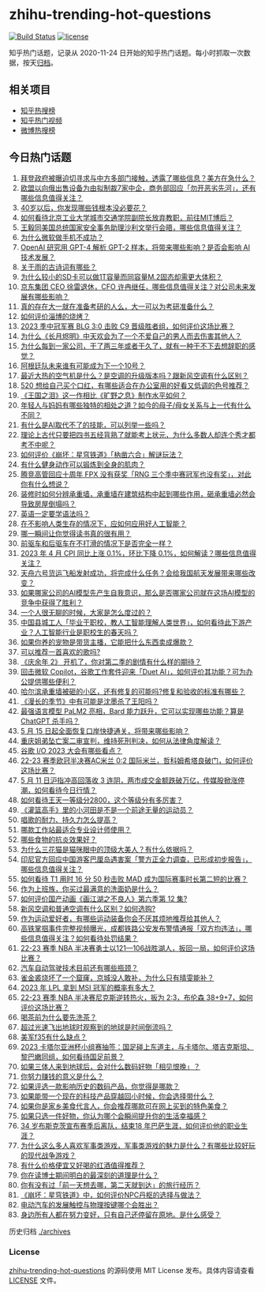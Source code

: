 # zhihu-trending-hot-questions

[![Build Status](https://github.com/justjavac/zhihu-trending-hot-questions/workflows/ci/badge.svg?branch=master)](https://github.com/justjavac/zhihu-trending-hot-questions/actions)
[![license](https://img.shields.io/github/license/justjavac/zhihu-trending-hot-questions)](https://github.com/justjavac/zhihu-trending-hot-questions/blob/master/LICENSE)

知乎热门话题，记录从 2020-11-24
日开始的知乎热门话题。每小时抓取一次数据，按天[归档](./archives)。

## 相关项目

- [知乎热搜榜](https://github.com/justjavac/zhihu-trending-top-search)
- [知乎热门视频](https://github.com/justjavac/zhihu-trending-hot-video)
- [微博热搜榜](https://github.com/justjavac/weibo-trending-hot-search)

## 今日热门话题

<!-- BEGIN -->
<!-- 最后更新时间 Fri May 12 2023 06:16:44 GMT+0800 (China Standard Time) -->

1. [拜登政府被曝迫切寻求与中方多部门接触，透露了哪些信息？美方在急什么？](https://www.zhihu.com/question/600414768)
1. [欧盟以向俄出售设备为由拟制裁7家中企，商务部回应「勿开恶劣先河」，还有哪些信息值得关注？](https://www.zhihu.com/question/600386945)
1. [40岁以后，你发现哪些钱根本没必要花？](https://www.zhihu.com/question/593808844)
1. [如何看待北京工业大学城市交通学院副院长放弃教职，前往MIT博后？](https://www.zhihu.com/question/598864518)
1. [王毅同美国总统国家安全事务助理沙利文举行会晤，哪些信息值得关注？](https://www.zhihu.com/question/600465040)
1. [为什么微软做手机不成功？](https://www.zhihu.com/question/589837109)
1. [OpenAI 研究用 GPT-4 解析 GPT-2 样本，将带来哪些影响？是否会影响 AI 技术发展？](https://www.zhihu.com/question/600308891)
1. [关于雨的古诗词有哪些？](https://www.zhihu.com/question/598843595)
1. [为什么较小的SD卡可以做1T容量而同容量M.2固态却需更大体积？](https://www.zhihu.com/question/590680982)
1. [京东集团 CEO 徐雷退休，CFO 许冉继任，哪些信息值得关注？对公司未来发展有哪些影响？](https://www.zhihu.com/question/600399836)
1. [真的存在大一就在准备考研的人么，大一可以为考研准备什么？](https://www.zhihu.com/question/444426871)
1. [如何评价淄博的烧烤？](https://www.zhihu.com/question/510779192)
1. [2023 季中冠军赛 BLG 3:0 击败 C9 晋级胜者组，如何评价这场比赛？](https://www.zhihu.com/question/600421745)
1. [为什么《长月烬明》中天欢会为了一个不爱自己的男人而去伤害其他人？](https://www.zhihu.com/question/595438683)
1. [为什么每到一家公司，干了两三年或者干久了，就有一种干不下去想辞职的感觉？](https://www.zhihu.com/question/337080136)
1. [阿根廷队未来谁有可能成为下一个10号？](https://www.zhihu.com/question/599958568)
1. [最近大热的空气机是什么？是空调的升级版本吗？跟新风空调有什么区别？](https://www.zhihu.com/question/599976853)
1. [520 想给自己买个口红，有哪些适合在办公室用的好看又低调的色号推荐？](https://www.zhihu.com/question/599194598)
1. [《王国之泪》这一作相比《旷野之息》制作水平如何？](https://www.zhihu.com/question/598861888)
1. [年轻人与妈妈有哪些独特的相处之道？如今的母子/母女关系与上一代有什么不同？](https://www.zhihu.com/question/599929515)
1. [有什么是AI取代不了的技能，可以列举一些吗？](https://www.zhihu.com/question/591359390)
1. [理论上古代只要把四书五经背熟了就能考上状元，为什么多数人却连个秀才都考不中呢？](https://www.zhihu.com/question/599169937)
1. [如何评价《崩坏：星穹铁道》「枘凿六合」解谜玩法？](https://www.zhihu.com/question/599519849)
1. [有什么健身动作可以锻炼到全身的肌肉？](https://www.zhihu.com/question/598549743)
1. [腾竞高管回应十周年 FPX 没有获奖「RNG 三个季中赛冠军也没有奖」，对此你有什么想说？](https://www.zhihu.com/question/600382501)
1. [装修时如何分辨承重墙，承重墙在建筑结构中起到哪些作用，砸承重墙必然会导致房屋倒塌吗？](https://www.zhihu.com/question/600333450)
1. [英语一定要学语法吗？](https://www.zhihu.com/question/596694235)
1. [在不影响人类生存的情况下，应如何应用好人工智能？](https://www.zhihu.com/question/600141690)
1. [哪一瞬间让你觉得读书真的很有用？](https://www.zhihu.com/question/304762066)
1. [前驱车和后驱车在不打滑的情况下是否完全一样？](https://www.zhihu.com/question/575713326)
1. [2023 年 4 月 CPI 同比上涨 0.1%，环比下降 0.1%，如何解读？哪些信息值得关注？](https://www.zhihu.com/question/600321470)
1. [天舟六号货运飞船发射成功，将完成什么任务？会给我国航天发展带来哪些改变？](https://www.zhihu.com/question/599752541)
1. [如果哪家公司的AI模型先产生自我意识，那么是否哪家公司就在这场AI模型的竞争中获得了胜利？](https://www.zhihu.com/question/596628389)
1. [一个人很无聊的时候，大家是怎么度过的？](https://www.zhihu.com/question/599840116)
1. [中国县城工人「毕业于职校，教人工智能理解人类世界」，如何看待此下游产业？人工智能行业是职校生的春天吗？](https://www.zhihu.com/question/599741943)
1. [如果你养的宠物是带货主播，它能把什么东西卖成爆款？](https://www.zhihu.com/question/599808890)
1. [可以推荐一首喜欢的歌吗?](https://www.zhihu.com/question/600144356)
1. [《庆余年 2》 开机了，你对第二季的剧情有什么样的期待？](https://www.zhihu.com/question/600181489)
1. [回击微软 Copilot，谷歌工作套件迎来「Duet AI」，如何评价其功能？可为办公提供哪些便利？](https://www.zhihu.com/question/600314393)
1. [哈尔滨承重墙被砸的小区，还有修复的可能吗?修复和验收的标准有哪些？](https://www.zhihu.com/question/600332434)
1. [《漫长的季节》中有可能是沈墨杀了王阳吗？](https://www.zhihu.com/question/599542782)
1. [最强语言模型 PaLM2 亮相，Bard 能力跃升，它可以实现哪些功能？算是 ChatGPT 杀手吗？](https://www.zhihu.com/question/600313536)
1. [5 月 15 日起全面恢复口岸快捷通关，将带来哪些影响？](https://www.zhihu.com/question/600314844)
1. [重庆姐弟坠亡案二审宣判，维持死刑判决，如何从法律角度解读？](https://www.zhihu.com/question/600325987)
1. [谷歌 I/O 2023 大会有哪些看点？](https://www.zhihu.com/question/600311875)
1. [22-23 赛季欧冠半决赛AC米兰 0:2 国际米兰，哲科姆希塔良破门，如何评价这场比赛？](https://www.zhihu.com/question/600285081)
1. [5 月 11 日沪指冲高回落收 3 连阴，两市成交金额跌破万亿，传媒股掀涨停潮，如何看待今日行情？](https://www.zhihu.com/question/600324190)
1. [如何看待王天一等级分2800，这个等级分有多厉害？](https://www.zhihu.com/question/600340353)
1. [《灌篮高手》里的小河田是不是一个前途无量的运动员？](https://www.zhihu.com/question/326242726)
1. [唱歌的耐力、持久力怎么提高？](https://www.zhihu.com/question/597030988)
1. [哪款工作站最适合专业设计师使用？](https://www.zhihu.com/question/592557933)
1. [哪些食物的抗炎效果好？](https://www.zhihu.com/question/587628148)
1. [为什么三花猫是猫咪眼中的顶级大美人？有什么依据吗？](https://www.zhihu.com/question/587101085)
1. [印尼官方回应中国游客巴厘岛遇害案「警方正全力调查，已形成初步报告」，哪些信息值得关注？](https://www.zhihu.com/question/600353622)
1. [如何看待 T1 用时 16 分 50 秒击败 MAD 成为国际赛事时长第二短的比赛？](https://www.zhihu.com/question/600353150)
1. [作为上班族，你买过最满意的洗面奶是什么？](https://www.zhihu.com/question/591302115)
1. [如何评价国产动画《画江湖之不良人》第六季第 12 集?](https://www.zhihu.com/question/600123118)
1. [新风空调和普通空调有什么区别？如何选购?](https://www.zhihu.com/question/597458628)
1. [作为运动爱好者，有哪些运动装备你会不厌其烦地推荐给其他人？](https://www.zhihu.com/question/595581677)
1. [高铁掌掴事件完整视频曝光，成都铁路公安发布警情通报「双方均违法」，哪些信息值得关注？如何看待处罚结果？](https://www.zhihu.com/question/600231053)
1. [22-23 赛季 NBA 半决赛勇士以121—106战胜湖人，扳回一局，如何评价这场比赛？](https://www.zhihu.com/question/600357924)
1. [汽车自动驾驶技术目前还有哪些瓶颈？](https://www.zhihu.com/question/598629485)
1. [雀金裘烧坏了一个窟窿，京城没人敢补，为什么只有晴雯能补？](https://www.zhihu.com/question/598687942)
1. [2023 年 LPL 拿到 MSI 冠军的概率有多大？](https://www.zhihu.com/question/593615510)
1. [22-23 赛季 NBA 半决赛尼克斯逆转热火，扳为 2:3，布伦森 38+9+7，如何评价这场比赛？](https://www.zhihu.com/question/600304837)
1. [喝茶前为什么要先洗茶？](https://www.zhihu.com/question/556496754)
1. [超过光速飞出地球时观察到的地球是时间倒流吗？](https://www.zhihu.com/question/599284586)
1. [美军f35有什么缺点？](https://www.zhihu.com/question/354914860)
1. [2023 卡塔尔亚洲杯小组赛抽签：国足碰上东道主，与卡塔尔、塔吉克斯坦、黎巴嫩同组，如何看待国足前景？](https://www.zhihu.com/question/600429199)
1. [如果三体人来到地球后，会对什么数码好物「相见恨晚」？](https://www.zhihu.com/question/599808921)
1. [你努力赚钱的意义是什么？](https://www.zhihu.com/question/599464402)
1. [如果评选一款影响历史的数码产品，你觉得是哪款？](https://www.zhihu.com/question/600003776)
1. [如果能带一个现在的科技产品穿越回小时候，你会选择带什么？](https://www.zhihu.com/question/599808843)
1. [如果你是家乡美食代言人，你会推荐哪款可在网上买到的特色美食？](https://www.zhihu.com/question/599808785)
1. [如果只选一件好物，你认为哪个会瞬间提升你的生活幸福感？](https://www.zhihu.com/question/599808336)
1. [34 岁布斯克茨宣布赛季后离队，结束18 年巴萨生涯，如何评价他的职业生涯？](https://www.zhihu.com/question/600206657)
1. [为什么这么多人喜欢军事类游戏，军事类游戏的魅力是什么？有哪些比较好玩的现代战争游戏？](https://www.zhihu.com/question/600160874)
1. [有什么价格便宜又好喝的红酒值得推荐？](https://www.zhihu.com/question/580849999)
1. [你在读博士期间明白的最深刻的道理是什么？](https://www.zhihu.com/question/33336270)
1. [你有没有过「前一天想去哪，第二天就到达」的旅行经历？](https://www.zhihu.com/question/600185453)
1. [《崩坏：星穹铁道》中，如何评价NPC丹枢的选择与做法？](https://www.zhihu.com/question/599588144)
1. [电动汽车的发展触控与物理按键哪个会胜出？](https://www.zhihu.com/question/598608834)
1. [身边所有人都在努力变好，只有自己还停留在原地。是什么感受？](https://www.zhihu.com/question/599560254)

<!-- END -->

历史归档 [./archives](./archives)

### License

[zhihu-trending-hot-questions](https://github.com/justjavac/zhihu-trending-hot-questions)
的源码使用 MIT License 发布。具体内容请查看 [LICENSE](./LICENSE) 文件。
